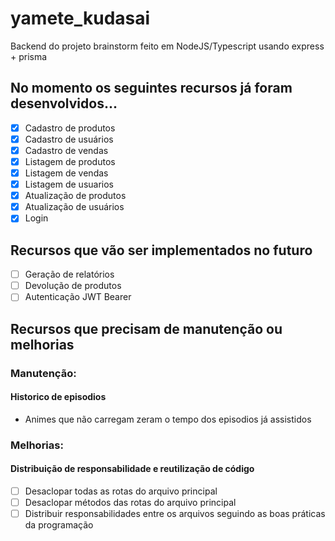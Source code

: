 # yamete_kudasai

Backend do projeto brainstorm feito em NodeJS/Typescript usando express + prisma

## No momento os seguintes recursos já foram desenvolvidos...

- [x] Cadastro de produtos
- [X] Cadastro de usuários
- [x] Cadastro de vendas
- [x] Listagem de produtos
- [x] Listagem de vendas
- [x] Listagem de usuarios
- [x] Atualização de produtos
- [x] Atualização de usuários
- [x] Login

## Recursos que vão ser implementados no futuro

- [ ] Geração de relatórios
- [ ] Devolução de produtos
- [ ] Autenticação JWT Bearer

## Recursos que precisam de manutenção ou melhorias

### Manutenção:
#### Historico de episodios
-  Animes que não carregam zeram o tempo dos episodios já assistidos

### Melhorias:
#### Distribuição de responsabilidade e reutilização de código
- [ ] Desaclopar todas as rotas do arquivo principal
- [ ] Desaclopar métodos das rotas do arquivo principal
- [ ] Distribuir responsabilidades entre os arquivos seguindo as boas práticas da programação
